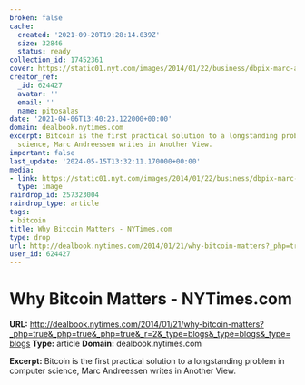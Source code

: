 ```yaml
---
broken: false
cache:
  created: '2021-09-20T19:28:14.039Z'
  size: 32846
  status: ready
collection_id: 17452361
cover: https://static01.nyt.com/images/2014/01/22/business/dbpix-marc-andreessen/dbpix-marc-andreessen-thumbLarge.jpg
creator_ref:
  _id: 624427
  avatar: ''
  email: ''
  name: pitosalas
date: '2021-04-06T13:40:23.122000+00:00'
domain: dealbook.nytimes.com
excerpt: Bitcoin is the first practical solution to a longstanding problem in computer
  science, Marc Andreessen writes in Another View.
important: false
last_update: '2024-05-15T13:32:11.170000+00:00'
media:
- link: https://static01.nyt.com/images/2014/01/22/business/dbpix-marc-andreessen/dbpix-marc-andreessen-thumbLarge.jpg
  type: image
raindrop_id: 257323004
raindrop_type: article
tags:
- bitcoin
title: Why Bitcoin Matters - NYTimes.com
type: drop
url: http://dealbook.nytimes.com/2014/01/21/why-bitcoin-matters?_php=true&_php=true&_php=true&_r=2&_type=blogs&_type=blogs&_type=blogs
user_id: 624427
---
```


# Why Bitcoin Matters - NYTimes.com

**URL:** http://dealbook.nytimes.com/2014/01/21/why-bitcoin-matters?_php=true&_php=true&_php=true&_r=2&_type=blogs&_type=blogs&_type=blogs
**Type:** article
**Domain:** dealbook.nytimes.com

**Excerpt:** Bitcoin is the first practical solution to a longstanding problem in computer science, Marc Andreessen writes in Another View.
